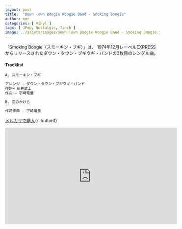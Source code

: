 ```yaml
---
layout: post
title:  "Down Town Boogie Woogie Band - Smoking Boogie"
author: mmr
categories: [ Vinyl ]
tags: [ JPop, Nostalgic, 7inch ]
image: ../assets/images/Down Town Boogie Woogie Band - Smoking Boogie.jpg
---
```


「Smoking Boogie（スモーキン・ブギ）」は、
1974年12月レーベルEXPRESSからリリースされたダウン・タウン・ブギウギ・バンドの3枚目のシングル曲。

#### Tracklist
```md
A. スモーキン・ブギ

アレンジ – ダウン・タウン・ブギウギ・バンド
作詞– 新井武士
作曲 – 宇崎竜童

B. 恋のかけら

作詞作曲 – 宇崎竜童
```

[メルカリで購入](https://jp.mercari.com/item/m85943050380?afid=6142608987){: .button1}

<iframe width="560" height="315" src="https://www.youtube.com/embed/Qyu2sNF-hSE?si=DQsV5R2D_uBdaiG5" title="YouTube video player" frameborder="0" allow="accelerometer; autoplay; clipboard-write; encrypted-media; gyroscope; picture-in-picture; web-share" referrerpolicy="strict-origin-when-cross-origin" allowfullscreen></iframe>